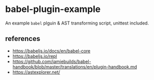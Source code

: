 # babel-plugin-example

An example `babel` plguin & AST transforming script, unittest included.

## references

- <https://babeljs.io/docs/en/babel-core>
- <https://babeljs.io/repl>
- <https://github.com/jamiebuilds/babel-handbook/blob/master/translations/en/plugin-handbook.md>
- <https://astexplorer.net/>
